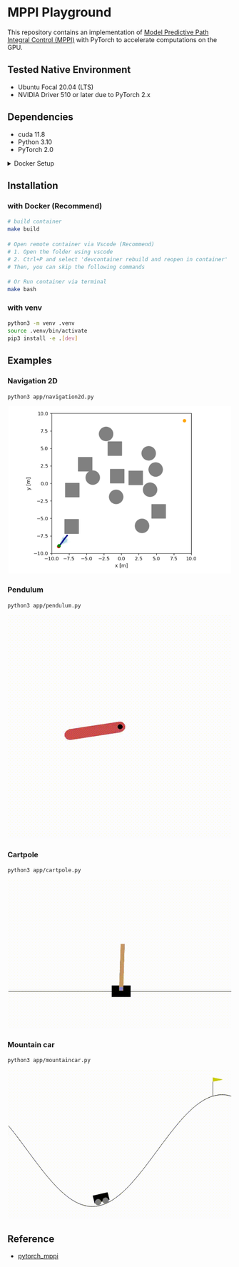 # MPPI Playground
This repository contains an implementation of [Model Predictive Path Integral Control (MPPI)](https://arxiv.org/abs/1707.02342) with PyTorch to accelerate computations on the GPU.

## Tested Native Environment
- Ubuntu Focal 20.04 (LTS)
- NVIDIA Driver 510 or later due to PyTorch 2.x

## Dependencies
- cuda 11.8
- Python 3.10
- PyTorch 2.0

<details>
<summary>Docker Setup</summary>

### Install Docker

[Installation guide](https://docs.docker.com/engine/install/ubuntu/#install-using-the-repository)

```bash
# Install from get.docker.com
curl -fsSL https://get.docker.com -o get-docker.sh
sudo sh get-docker.sh
sudo groupadd docker
sudo usermod -aG docker $USER
```


### Setup GPU for Docker
[Installation guide](https://docs.nvidia.com/datacenter/cloud-native/container-toolkit/latest/install-guide.html)
```bash
curl -fsSL https://nvidia.github.io/libnvidia-container/gpgkey | sudo gpg --dearmor -o /usr/share/keyrings/nvidia-container-toolkit-keyring.gpg \
  && curl -s -L https://nvidia.github.io/libnvidia-container/stable/deb/nvidia-container-toolkit.list | \
    sed 's#deb https://#deb [signed-by=/usr/share/keyrings/nvidia-container-toolkit-keyring.gpg] https://#g' | \
    sudo tee /etc/apt/sources.list.d/nvidia-container-toolkit.list 

sudo apt-get update

sudo apt-get install -y nvidia-container-toolkit nvidia-container-runtime

sudo nvidia-ctk runtime configure --runtime=docker

sudo systemctl restart docker
```
</details>

## Installation

### with Docker (Recommend)

```bash
# build container
make build

# Open remote container via Vscode (Recommend)
# 1. Open the folder using vscode
# 2. Ctrl+P and select 'devcontainer rebuild and reopen in container'
# Then, you can skip the following commands

# Or Run container via terminal
make bash
```

### with venv

```bash
python3 -m venv .venv
source .venv/bin/activate
pip3 install -e .[dev]
```

## Examples

### Navigation 2D
```bash
python3 app/navigation2d.py
```
<p align="center">
  <img src="./media/navigation_2d.gif" width="500" alt="navigation2d">
</p>

### Pendulum
```bash
python3 app/pendulum.py
```
<p align="center">
  <img src="./media/pendulum.gif" width="500" alt="pendulum">
</p>

### Cartpole
```bash
python3 app/cartpole.py
```
<p align="center">
  <img src="./media/cartpole.gif" width="500" alt="cartpole">
</p>

### Mountain car
```bash
python3 app/mountaincar.py
```
<p align="center">
  <img src="./media/mountaincar.gif" width="500" alt="mountaincar">
</p>

## Reference
- [pytorch_mppi](https://github.com/UM-ARM-Lab/pytorch_mppi)